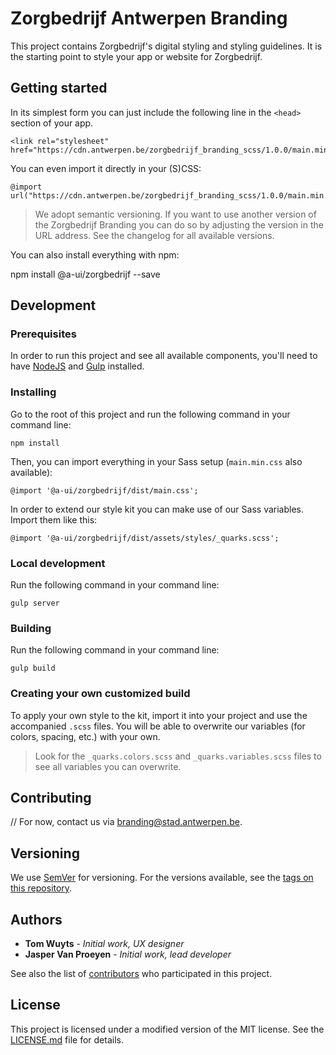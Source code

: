 # Zorgbedrijf Antwerpen Branding

This project contains Zorgbedrijf's digital styling and styling guidelines. It is the starting point to style your app or website for Zorgbedrijf.

## Getting started

In its simplest form you can just include the following line in the `<head>` section of your app.

```
<link rel="stylesheet" href="https://cdn.antwerpen.be/zorgbedrijf_branding_scss/1.0.0/main.min.css">
```

You can even import it directly in your (S)CSS:

```
@import url("https://cdn.antwerpen.be/zorgbedrijf_branding_scss/1.0.0/main.min.css");
```

> We adopt semantic versioning. If you want to use another version of the Zorgbedrijf Branding you can do so by adjusting the version in the URL address. See the changelog for all available versions.

You can also install everything with npm:

npm install @a-ui/zorgbedrijf --save

## Development

### Prerequisites

In order to run this project and see all available components, you'll need to have [NodeJS](https://nodejs.org) and [Gulp](http://gulpjs.com) installed.

### Installing

Go to the root of this project and run the following command in your command line:

```
npm install
```

Then, you can import everything in your Sass setup (`main.min.css` also available):

```
@import '@a-ui/zorgbedrijf/dist/main.css';
```

In order to extend our style kit you can make use of our Sass variables. Import them like this:

```
@import '@a-ui/zorgbedrijf/dist/assets/styles/_quarks.scss';
```

### Local development

Run the following command in your command line:

```
gulp server
```

### Building

Run the following command in your command line:

```
gulp build
```

### Creating your own customized build

To apply your own style to the kit, import it into your project and use the accompanied `.scss` files. You will be able to overwrite our variables (for colors, spacing, etc.) with your own.

> Look for the `_quarks.colors.scss` and `_quarks.variables.scss` files to see all variables you can overwrite.

## Contributing

// For now, contact us via [branding@stad.antwerpen.be](mailto:branding@stad.antwerpen.be).

## Versioning

We use [SemVer](http://semver.org/) for versioning. For the versions available, see the [tags on this repository](https://github.com/a-ui/zorgbedrijf_branding_scss/tags).

## Authors

* **Tom Wuyts** - *Initial work, UX designer*
* **Jasper Van Proeyen** - *Initial work, lead developer*

See also the list of [contributors](https://github.com/a-ui/zorgbedrijf_branding_scss/contributors) who participated in this project.

## License

This project is licensed under a modified version of the MIT license. See the [LICENSE.md](LICENSE.md) file for details.

